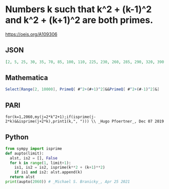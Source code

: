 # Numbers k such that k^2 \+ \(k\-1\)^2 and k^2 \+ \(k\+1\)^2 are both primes\.
https://oeis.org/A109306
## JSON
```JSON
[2, 5, 25, 30, 35, 70, 85, 100, 110, 225, 230, 260, 285, 290, 320, 390, 410, 475, 490, 495, 515, 590, 680, 695, 710, 750, 760, 845, 950, 1080, 1100, 1135, 1175, 1190, 1195, 1270, 1295, 1305, 1330, 1365, 1410, 1475, 1715, 1750, 1785, 1845, 1855, 1925, 2015, 2060]
```
## Mathematica
```Mathematica
Select[Range[2, 10000], PrimeQ[ #^2+(#+1)^2]&&PrimeQ[ #^2+(#-1)^2]&]
```
## PARI
```PARI
for(k=1,2060,my(j=2*k^2+1);if(isprime(j-2*k)&&isprime(j+2*k),print1(k,", "))) \\ _Hugo Pfoertner_, Dec 07 2019
```
## Python
```Python
from sympy import isprime
def aupto(limit):
  alst, is2 = [], False
  for k in range(1, limit+1):
    is1, is2 = is2, isprime(k**2 + (k+1)**2)
    if is1 and is2: alst.append(k)
  return alst
print(aupto(2060)) # _Michael S. Branicky_, Apr 25 2021
```
